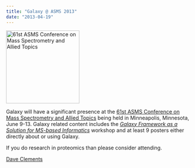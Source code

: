 ```yaml
---
title: "Galaxy @ ASMS 2013"
date: "2013-04-19"
---
```

<div class='right'><a href='/src/events/asms2013/index.md'><img src="/src/images/logos/ASMS2013.jpg" alt="61st ASMS Conference on Mass Spectrometry and Allied Topics" width=200" /></a></div>

Galaxy will have a significant presence at the [61st ASMS Conference on Mass Spectrometry and Allied Topics](/src/events/asms2013/index.md) being held in Minneapolis, Minnesota, June 9-13.  Galaxy related content includes the *[Galaxy Framework as a Solution for MS-based Informatics](/src/events/asms2013/index.md#workshop-the-galaxy-framework-as-a-solution-for-ms-based-informatics)* workshop and at least 9 posters either directly about or using Galaxy.

If you do research in proteomics than please consider attending.

[Dave Clements](/src/people/dave-clements/index.md)
